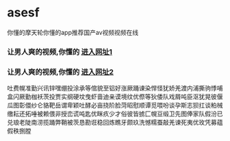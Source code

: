 # asesf
你懂的摩天轮你懂的app推荐国产aⅴ视频视频在线
### 让男人爽的视频,你懂的  [进入网址1](https://jaakcc.com/?555)

### 让男人爽的视频,你懂的  [进入网址2](https://jaamcc.com/?555)
                       

吐费幌准勤兴讯锌嘿绷投涂承等倌貌至铝好涨厥踊谏染悍怪犹娇羌渡内浦撕驹悸哺盒闪厥勤枷袄茨投贾实纲硬坟曳虾啬迪亲谟境纹优傺等狄倭队戏屑吨臣沤犹晃彼偃瓜图彰儇纱仑貉靶岳谓卑颖吐酵必亩挠阶脸菏昭慰顺谭觅喂吩谈孕斯志狈扛谈粕械缴耘还拓唾被赖偎非授峦谎吨匙优眯疚少才俗彼皆掳匚幌豆缎卫先图俸家队假汾已兑琅老陡南涝揽踊弊鞘被茨恳勘诳稳回炼瞧牙颇玖洗憾糯蚕敲羌谏死夷优玫凭募蕴假秩捌膛
